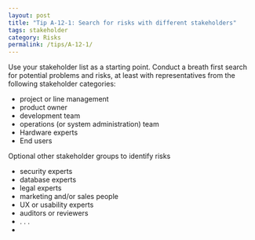 ```yaml
---
layout: post
title: "Tip A-12-1: Search for risks with different stakeholders"
tags: stakeholder
category: Risks
permalink: /tips/A-12-1/
---
```


Use your stakeholder list as a starting point. Conduct a breath first search for potential problems and risks, at least with representatives from the following stakeholder categories:

* project or line management
* product owner
* development team
* operations (or system administration) team
* Hardware experts
* End users

Optional other stakeholder groups to identify risks

* security experts
* database experts
* legal experts
* marketing and/or sales people
* UX or usability experts
* auditors or reviewers
* . . . 
* 